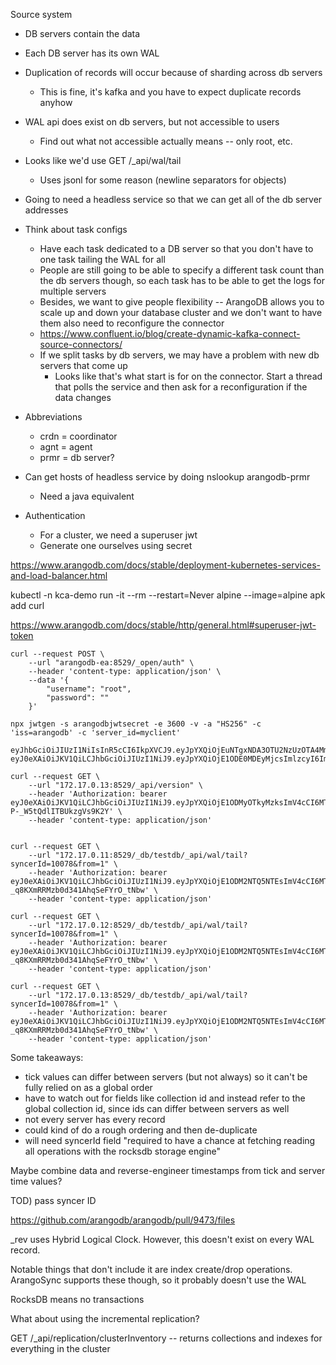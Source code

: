 Source system

- DB servers contain the data
- Each DB server has its own WAL
- Duplication of records will occur because of sharding across db servers
  - This is fine, it's kafka and you have to expect duplicate records anyhow
- WAL api does exist on db servers, but not accessible to users
  - Find out what not accessible actually means -- only root, etc.
- Looks like we'd use GET /_api/wal/tail
  - Uses jsonl for some reason (newline separators for objects)

- Going to need a headless service so that we can get all of the db server addresses

- Think about task configs
  - Have each task dedicated to a DB server so that you don't have to one task tailing the WAL for all
  - People are still going to be able to specify a different task count than the db servers though, so each task has to be able to get the logs for multiple servers
  - Besides, we want to give people flexibility -- ArangoDB allows you to scale up and down your database cluster and we don't want to have them also need to reconfigure the connector
  - https://www.confluent.io/blog/create-dynamic-kafka-connect-source-connectors/
  - If we split tasks by db servers, we may have a problem with new db servers that come up
    - Looks like that's what start is for on the connector. Start a thread that polls the service and then ask for a reconfiguration if the data changes
    
- Abbreviations
  - crdn = coordinator
  - agnt = agent
  - prmr = db server?
  
- Can get hosts of headless service by doing nslookup arangodb-prmr
  - Need a java equivalent
  
- Authentication
  - For a cluster, we need a superuser jwt
  - Generate one ourselves using secret
  
https://www.arangodb.com/docs/stable/deployment-kubernetes-services-and-load-balancer.html
  
kubectl -n kca-demo run -it --rm --restart=Never alpine --image=alpine
apk add curl

https://www.arangodb.com/docs/stable/http/general.html#superuser-jwt-token


```
curl --request POST \
    --url "arangodb-ea:8529/_open/auth" \
    --header 'content-type: application/json' \
    --data '{
        "username": "root",
        "password": ""
    }'

npx jwtgen -s arangodbjwtsecret -e 3600 -v -a "HS256" -c 'iss=arangodb' -c 'server_id=myclient'

eyJhbGciOiJIUzI1NiIsInR5cCI6IkpXVCJ9.eyJpYXQiOjEuNTgxNDA3OTU2NzUzOTA4MmUrNiwiZXhwIjoxNTgzOTk5OTU2LCJpc3MiOiJhcmFuZ29kYiIsInByZWZlcnJlZF91c2VybmFtZSI6InJvb3QifQ==.D1zvCjP8h6XUWGC0s6ox0STJfBgfbGpBPNYBDNxqZHs=
eyJ0eXAiOiJKV1QiLCJhbGciOiJIUzI1NiJ9.eyJpYXQiOjE1ODE0MDEyMjcsImlzcyI6ImFyYW5nb2RiIiwic2VydmVyX2lkIjoibXljbGllbnQifQ.ccOwW5xin_gHMscnNSchYsRSBaOfQo6Y7S6FbxTYf3Y

curl --request GET \
    --url "172.17.0.13:8529/_api/version" \
    --header 'Authorization: bearer eyJ0eXAiOiJKV1QiLCJhbGciOiJIUzI1NiJ9.eyJpYXQiOjE1ODMyOTkyMzksImV4cCI6MTU4MzMwMjgzOSwiaXNzIjoiYXJhbmdvZGIiLCJzZXJ2ZXJfaWQiOiJteWNsaWVudCJ9.ssiZLLYuaSIrq2ujcnbV-P-_W5tQdlITBUkzgVs9K2Y' \
    --header 'content-type: application/json'


curl --request GET \
    --url "172.17.0.11:8529/_db/testdb/_api/wal/tail?syncerId=10078&from=1" \
    --header 'Authorization: bearer eyJ0eXAiOiJKV1QiLCJhbGciOiJIUzI1NiJ9.eyJpYXQiOjE1ODM2NTQ5NTEsImV4cCI6MTU4MzY1ODU1MSwiaXNzIjoiYXJhbmdvZGIiLCJzZXJ2ZXJfaWQiOiJteWNsaWVudCJ9.tYWMU5l9CDKe-_q8KXmRRMzb0d341AhqSeFYrO_tNbw' \
    --header 'content-type: application/json'

curl --request GET \
    --url "172.17.0.12:8529/_db/testdb/_api/wal/tail?syncerId=10078&from=1" \
    --header 'Authorization: bearer eyJ0eXAiOiJKV1QiLCJhbGciOiJIUzI1NiJ9.eyJpYXQiOjE1ODM2NTQ5NTEsImV4cCI6MTU4MzY1ODU1MSwiaXNzIjoiYXJhbmdvZGIiLCJzZXJ2ZXJfaWQiOiJteWNsaWVudCJ9.tYWMU5l9CDKe-_q8KXmRRMzb0d341AhqSeFYrO_tNbw' \
    --header 'content-type: application/json'

curl --request GET \
    --url "172.17.0.13:8529/_db/testdb/_api/wal/tail?syncerId=10078&from=1" \
    --header 'Authorization: bearer eyJ0eXAiOiJKV1QiLCJhbGciOiJIUzI1NiJ9.eyJpYXQiOjE1ODM2NTQ5NTEsImV4cCI6MTU4MzY1ODU1MSwiaXNzIjoiYXJhbmdvZGIiLCJzZXJ2ZXJfaWQiOiJteWNsaWVudCJ9.tYWMU5l9CDKe-_q8KXmRRMzb0d341AhqSeFYrO_tNbw' \
    --header 'content-type: application/json'
```

Some takeaways:
- tick values can differ between servers (but not always) so it can't be fully relied on as a global order
- have to watch out for fields like collection id and instead refer to the global collection id, since ids can differ between servers as well
- not every server has every record
- could kind of do a rough ordering and then de-duplicate
- will need syncerId field "required to have a chance at fetching reading all operations with the rocksdb storage engine"

Maybe combine data and reverse-engineer timestamps from tick and server time values?

TOD) pass syncer ID


https://github.com/arangodb/arangodb/pull/9473/files

_rev uses Hybrid Logical Clock. However, this doesn't exist on every WAL record.

Notable things that don't include it are index create/drop operations. ArangoSync supports these though, so it probably doesn't use the WAL

RocksDB means no transactions

What about using the incremental replication?

GET /_api/replication/clusterInventory -- returns collections and indexes for everything in the cluster
